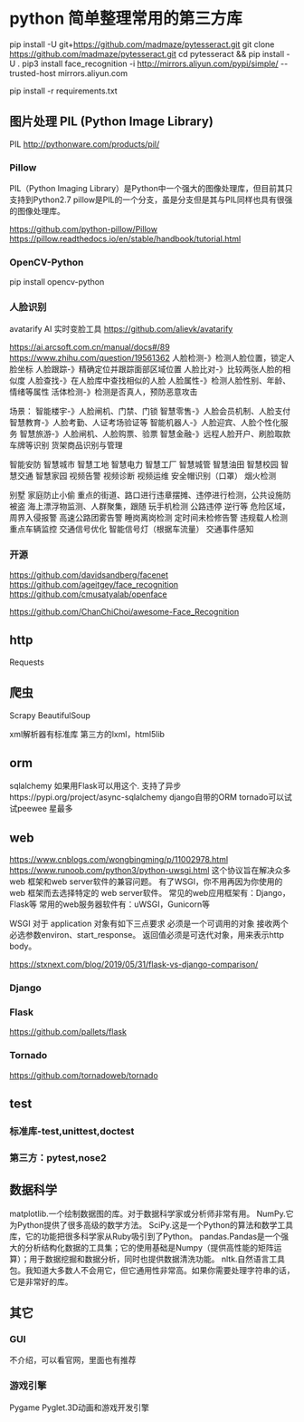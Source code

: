 # python 简单整理常用的第三方库
pip install -U git+https://github.com/madmaze/pytesseract.git
git clone https://github.com/madmaze/pytesseract.git
cd pytesseract && pip install -U .
pip3 install face_recognition -i  http://mirrors.aliyun.com/pypi/simple/ --trusted-host mirrors.aliyun.com

pip install -r requirements.txt

## 图片处理 PIL (Python Image Library)
PIL http://pythonware.com/products/pil/
### Pillow
PIL（Python Imaging Library）是Python中一个强大的图像处理库，但目前其只支持到Python2.7
pillow是PIL的一个分支，虽是分支但是其与PIL同样也具有很强的图像处理库。

https://github.com/python-pillow/Pillow
https://pillow.readthedocs.io/en/stable/handbook/tutorial.html
### OpenCV-Python
pip install opencv-python

### 人脸识别

avatarify AI 实时变脸工具 https://github.com/alievk/avatarify

https://ai.arcsoft.com.cn/manual/docs#/89
https://www.zhihu.com/question/19561362
人脸检测-》检测人脸位置，锁定人脸坐标
人脸跟踪-》精确定位并跟踪面部区域位置
人脸比对-》比较两张人脸的相似度
人脸查找-》在人脸库中查找相似的人脸
人脸属性-》检测人脸性别、年龄、情绪等属性
活体检测-》检测是否真人，预防恶意攻击

场景：
智能楼宇-》人脸闸机、门禁、门锁
智慧零售-》人脸会员机制、人脸支付
智慧教育-》人脸考勤、人证考场验证等
智能机器人-》人脸迎宾、人脸个性化服务
智慧旅游-》人脸闸机、人脸购票、验票
智慧金融-》远程人脸开户、刷脸取款
车牌等识别
货架商品识别与管理

智能安防  智慧城市 智慧工地 智慧电力 智慧工厂 智慧城管 智慧油田  智慧校园 智慧交通 智慧家园
视频告警
视频诊断
视频运维
安全帽识别（口罩）
烟火检测


别墅 家庭防止小偷
重点的街道、路口进行违章摆摊、违停进行检测，公共设施防被盗
海上漂浮物监测、人群聚集，跟随
玩手机检测
公路违停 逆行等
危险区域，周界入侵报警
高速公路团雾告警
睡岗离岗检测
定时间未检修告警
违规载人检测
重点车辆监控
交通信号优化
智能信号灯（根据车流量）
交通事件感知



### 开源
https://github.com/davidsandberg/facenet
https://github.com/ageitgey/face_recognition
https://github.com/cmusatyalab/openface

https://github.com/ChanChiChoi/awesome-Face_Recognition

## http
Requests

## 爬虫
Scrapy
BeautifulSoup

xml解析器有标准库
第三方的lxml，html5lib


## orm
sqlalchemy 如果用Flask可以用这个.
支持了异步https://pypi.org/project/async-sqlalchemy
django自带的ORM
tornado可以试试peewee 星最多


## web
https://www.cnblogs.com/wongbingming/p/11002978.html
https://www.runoob.com/python3/python-uwsgi.html
这个协议旨在解决众多 web 框架和web server软件的兼容问题。
有了WSGI，你不用再因为你使用的web 框架而去选择特定的 web server软件。
常见的web应用框架有：Django，Flask等
常用的web服务器软件有：uWSGI，Gunicorn等

WSGI 对于 application 对象有如下三点要求
必须是一个可调用的对象
接收两个必选参数environ、start_response。
返回值必须是可迭代对象，用来表示http body。

https://stxnext.com/blog/2019/05/31/flask-vs-django-comparison/
### Django

### Flask
https://github.com/pallets/flask
### Tornado
https://github.com/tornadoweb/tornado


## test
### 标准库-test,unittest,doctest
### 第三方：pytest,nose2

## 数据科学
matplotlib.一个绘制数据图的库。对于数据科学家或分析师非常有用。
NumPy.它为Python提供了很多高级的数学方法。
SciPy.这是一个Python的算法和数学工具库，它的功能把很多科学家从Ruby吸引到了Python。
pandas.Pandas是一个强大的分析结构化数据的工具集；它的使用基础是Numpy（提供高性能的矩阵运算）；用于数据挖掘和数据分析，同时也提供数据清洗功能。
nltk.自然语言工具包。我知道大多数人不会用它，但它通用性非常高。如果你需要处理字符串的话，它是非常好的库。



## 其它
### GUI
不介绍，可以看官网，里面也有推荐
### 游戏引擎
Pygame
Pyglet.3D动画和游戏开发引擎